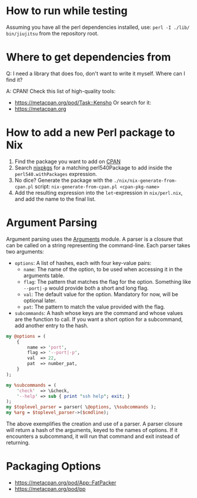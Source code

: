 # How to run while testing
Assuming you have all the perl dependencies installed, use:
`perl -I ./lib/ bin/jiujitsu` from the repository root.

# Where to get dependencies from
Q: I need a library that does foo, don't want to write it myself. Where can I find it?

A: CPAN! Check this list of high-quality tools:
- https://metacpan.org/pod/Task::Kensho
Or search for it:
- https://metacpan.org

# How to add a new Perl package to Nix
1. Find the package you want to add on [CPAN](https://metacpan.org/search)
2. Search [nixpkgs](https://search.nixos.org/packages?channel=unstable) for a matching perl540Package to add inside the `perl540.withPackages` expression.
3. No dice? Generate the package with the `./nix/nix-generate-from-cpan.pl` script:
`nix-generate-from-cpan.pl <cpan-pkg-name>`
4. Add the resulting expression into the `let`-expression in `nix/perl.nix`, and add the name to the final list.

# Argument Parsing
Argument parsing uses the [Arguments](./lib/LUCCDC/jiujitsu/Util/Arguments.pm) module.
A parser is a closure that can be called on a string representing the command-line.
Each parser takes two arguments:
- `options`: A list of hashes, each with four key-value pairs:
  - `name`: The name of the option, to be used when accessing it in the arguments table.
  - `flag`: The pattern that matches the flag for the option. Something like `--port|-p` would provide both a short and long flag.
  - `val`: The default value for the option. Mandatory for now, will be optional later.
  - `pat`: The pattern to match the value provided with the flag. 
- `subcommands`: A hash whose keys are the command and whose values are the function to call. If you want a short option for a subcommand, add another entry to the hash.
``` perl
my @options = (
    {
        name => 'port',
        flag => '--port|-p',
        val  => 22,
        pat  => number_pat,
    }
);

my %subcommands = (
    'check'  => \&check,
    '--help' => sub { print "ssh help"; exit; }
);
my $toplevel_parser = parser( \@options, \%subcommands );
my %arg = $toplevel_parser->($cmdline);
```
The above exemplifies the creation and use of a parser.
A parser closure will return a hash of the arguments, keyed to the names of options.
If it encounters a subcommand, it will run that command and exit instead of returning.

# Packaging Options
- https://metacpan.org/pod/App::FatPacker
- https://metacpan.org/pod/pp
